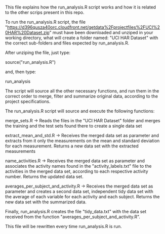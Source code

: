 This file explains how the run_analysis.R script works and how it is related to the other scrips present in this repo.

To run the run_analysis.R script, the file "https://d396qusza40orc.cloudfront.net/getdata%2Fprojectfiles%2FUCI%20HAR%20Dataset.zip"
must have been downloaded and unziped in your working directory, what will create a folder named: "UCI HAR Dataset" with
the correct sub-folders and files expected by run_analysis.R.

After unziping the file, just type:

source("run_analysis.R")

and, then type:

run_analysis

The script will source all the other necessary functions, and run them in the correct order to merge, filter and summarize 
original data, according to the project specifications.

The run_analysis.R script will source and execute the following functions:

merge_sets.R                   -> Reads the files in the "UCI HAR Dataset" folder and merges the training and the test 
                                  sets found there to create a single data set

extract_mean_and_std.R         -> Receives the merged data set as parameter and extracts from it only the measurements on                                     the mean and standard deviation for each measurement. Returns a new data set with the                                       extracted measurements

name_activities.R -> Receives the merged data set as parameter and associates the activity names found in the                                    "activity_labels.txt" file to the activities in the merged data set, according to each respective                            activity number. Returns the updated data set.

averages_per_subject_and_activity.R -> Receives the merged data set as parameter and creates a second data set, independent tidy data set with the average of each variable for each activity and each subject. Returns the new data set with
the summarized data.

Finally, run_analysis.R creates the file "tidy_data.txt" with the data set received from the function "averages_per_subject_and_activity.R".

This file will be rewritten every time run_analysis.R is run.


